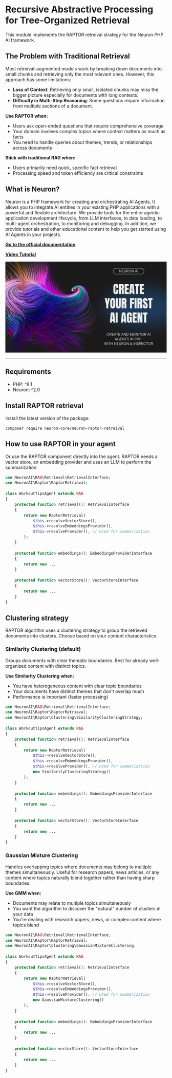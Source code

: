 # Recursive Abstractive Processing for Tree-Organized Retrieval

This module implements the RAPTOR retreival strategy for the Neuron PHP AI framework.

## The Problem with Traditional Retrieval

Most retrieval-augmented models work by breaking down documents into small chunks and retrieving only the most relevant ones. However, this approach has some limitations:

- **Loss of Context**: Retrieving only small, isolated chunks may miss the bigger picture especially for documents with long contexts.
- **Difficulty in Multi-Step Reasoning**: Some questions require information from multiple sections of a document.

**Use RAPTOR when:**
- Users ask open-ended questions that require comprehensive coverage
- Your domain involves complex topics where context matters as much as facts
- You need to handle queries about themes, trends, or relationships across documents

**Stick with traditional RAG when:**
- Users primarily need quick, specific fact retrieval
- Processing speed and token efficiency are critical constraints

## What is Neuron?

Neuron is a PHP framework for creating and orchestrating AI Agents. It allows you to integrate AI entities in your existing
PHP applications with a powerful and flexible architecture. We provide tools for the entire agentic application development lifecycle,
from LLM interfaces, to data loading, to multi-agent orchestration, to monitoring and debugging.
In addition, we provide tutorials and other educational content to help you get started using AI Agents in your projects.

**[Go to the official documentation](https://neuron.inspector.dev/)**

[**Video Tutorial**](https://www.youtube.com/watch?v=oSA1bP_j41w)

[![Neuron & Inspector](./docs/youtube.png)](https://www.youtube.com/watch?v=oSA1bP_j41w)

---

## Requirements

- PHP: ^8.1
- Neuron: ^2.0

## Install RAPTOR retrieval

Install the latest version of the package:

```
composer require neuron-core/neuron-raptor-retreival
```

## How to use RAPTOR in your agent

Or use the RAPTOR component directly into the agent. RAPTOR needs a vector store, an embedding provider and uses an LLM
to perform the summarization:

```php
use NeuronAI\RAG\Retrieval\RetrievalInterface;
use NeuronAI\Raptor\RaptorRetrieval;

class WorkoutTipsAgent extends RAG
{
    protected function retrieval(): RetrievalInterface
    {
        return new RaptorRetrieval(
            $this->resolveVectorStore(),
            $this->resolveEmbeddingsProvider(),
            $this->resolveProvider(), // Used for summarization
        );
    }

    protected function embeddings(): EmbeddingsProviderInterface
    {
        return new ...
    }

    protected function vectorStore(): VectorStoreInterface
    {
        return new ...
    }
}
```

## Clustering strategy

RAPTOR algorithm uses a clustering strategy to group the retrieved documents into clusters. Choose based on your content characteristics:

### Similarity Clustering (default)

Groups documents with clear thematic boundaries. Best for already well-organized content with distinct topics.

**Use Similarity Clustering when:**

- You have heterogeneous content with clear topic boundaries
- Your documents have distinct themes that don't overlap much
- Performance is important (faster processing)

```php
use NeuronAI\RAG\Retrieval\RetrievalInterface;
use NeuronAI\Raptor\RaptorRetrieval;
use NeuronAI\Raptor\Clustering\SimilarityClusteringStrategy;

class WorkoutTipsAgent extends RAG
{
    protected function retrieval(): RetrievalInterface
    {
        return new RaptorRetrieval(
            $this->resolveVectorStore(),
            $this->resolveEmbeddingsProvider(),
            $this->resolveProvider(), // Used for summarization
            new SimilarityClusteringStrategy()
        );
    }

    protected function embeddings(): EmbeddingsProviderInterface
    {
        return new ...
    }

    protected function vectorStore(): VectorStoreInterface
    {
        return new ...
    }
}
```

### Gaussian Mixture Clustering

Handles overlapping topics where documents may belong to multiple themes simultaneously.
Useful for research papers, news articles, or any content where topics naturally blend together rather than having sharp boundaries.

**Use GMM when:**

- Documents may relate to multiple topics simultaneously
- You want the algorithm to discover the "natural" number of clusters in your data
- You're dealing with research papers, news, or complex content where topics blend

```php
use NeuronAI\RAG\Retrieval\RetrievalInterface;
use NeuronAI\Raptor\RaptorRetrieval;
use NeuronAI\Raptor\Clustering\GaussianMixtureClustering;

class WorkoutTipsAgent extends RAG
{
    protected function retrieval(): RetrievalInterface
    {
        return new RaptorRetrieval(
            $this->resolveVectorStore(),
            $this->resolveEmbeddingsProvider(),
            $this->resolveProvider(), // Used for summarization
            new GaussianMixtureClustering()
        );
    }

    protected function embeddings(): EmbeddingsProviderInterface
    {
        return new ...
    }

    protected function vectorStore(): VectorStoreInterface
    {
        return new ...
    }
}
```
